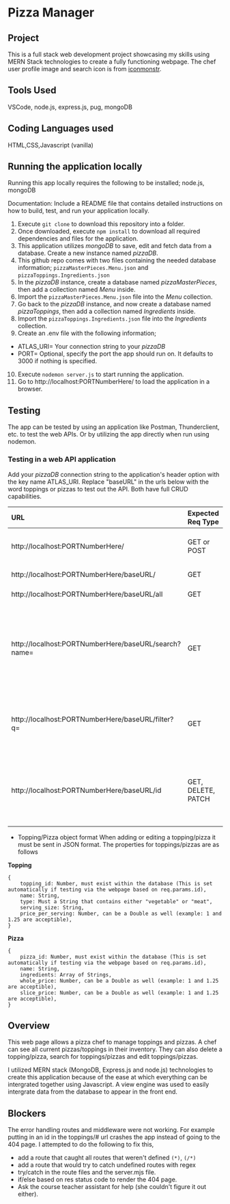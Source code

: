 # Pizza Manager
## Project
This is a full stack web development project showcasing my skills using MERN Stack technologies to create a fully functioning webpage.
The chef user profile image and search icon is from [iconmonstr](https://iconmonstr.com/).

## Tools Used
VSCode, node.js, express.js, pug, mongoDB

## Coding Languages used
HTML,CSS,Javascript (vanilla) 

## Running the application locally
Running this app locally requires the following to be installed; node.js, mongoDB

Documentation: Include a README file that contains detailed instructions on how to build, test, and run your application locally.
1. Execute `git clone` to download this repository into a folder.
2. Once downloaded, execute `npm install` to download all required dependencies and files for the application.
3. This application utilizes *mongoDB* to save, edit and fetch data from a database. Create a new instance named *pizzaDB*.
4. This github repo comes with two files containing the needed database information; `pizzaMasterPieces.Menu.json` and `pizzaToppings.Ingredients.json`
5. In the *pizzaDB* instance, create a database named *pizzaMasterPieces*, then add a collection named *Menu* inside. 
6. Import the `pizzaMasterPieces.Menu.json` file into the *Menu* collection.
7. Go back to the *pizzaDB* instance, and now create a database named *pizzaToppings*, then add a collection named *Ingredients* inside. 
8. Import the `pizzaToppings.Ingredients.json` file into the *Ingredients* collection.
9. Create an .env file with the following information; 
- ATLAS_URI= Your connection string to your *pizzaDB*
- PORT= Optional, specify the port the app should run on. It defaults to 3000 if nothing is specified.
10. Execute `nodemon server.js` to start running the application.
11. Go to http://localhost:PORTNumberHere/ to load the application in a browser.

## Testing
The app can be tested by using an application like Postman, Thunderclient, etc. to test the web APIs. Or by utilizing the app directly when run using nodemon.

### Testing in a web API application
Add your *pizzaDB* connection string to the application's header option with the key name ATLAS_URI.
Replace "baseURL" in the urls below with the word toppings or pizzas to test out the API. Both have full CRUD capabilities.

| URL      | Expected Req Type | Response    |
| :-------- | ----------- | :----------- |
| http://localhost:PORTNumberHere/ | GET or POST |  GET - Styled page loads, 200 OK Response with HTML file.\POST - User is sent to "Topping added" page on successful request. 200 OK Response
| http://localhost:PORTNumberHere/baseURL/ | GET |  Styled page loads, 200 OK Response with a HTML file.
| http://localhost:PORTNumberHere/baseURL/all | GET |  Page loads all toppings/pizzas in database, 200 OK Response with toppings/pizzas in a HTML file.
| http://localhost:PORTNumberHere/baseURL/search?name=  | GET |  Page loads toppings/pizzas that match the given search query. Query can be partial words (Like ext) and include spaces. For example, searching up "Ext" will bring up pizzas with the word "Extra" in them. *Search only works on topping/pizza names*\Example URL http://localhost:3000/toppings/search?name=onion will bring up the topping named onion. Sends a 200 OK Response with toppings/pizzas in a HTML file.
|http://localhost:PORTNumberHere/baseURL/filter?q=  | GET |  GET - Page loads all toppings/pizzas in the specified order. For pizzas, sorting by price is based on the *Slice Price*.\Example URL http://localhost:PORTNumberHere/baseURL/filter?q=alphabetical will bring up all toppings/pizzas in alphabetical order. Sends a 200 OK Response with toppings/pizzas in a HTML file.
|http://localhost:PORTNumberHere/baseURL/id  | GET, DELETE, PATCH |  GET - Page loads the topping/pizza with a certain ID. Sends a 200 OK Response with toppings/pizzas in HTML file.\DELETE - Deletes the topping/pizza from the database. Sends a 200 OK Response with a "Topping/Pizza Delete" HTML file.\PATCH - Edits a topping.  Sends a 200 OK Response with a "Topping/Pizza Added" HTML file.|

- Topping/Pizza object format
When adding or editing a topping/pizza it must be sent in JSON format. The properties for toppings/pizzas are as follows

**Topping**
```
{
    topping_id: Number, must exist within the database (This is set automatically if testing via the webpage based on req.params.id),
    name: String,
    type: Must a String that contains either "vegetable" or "meat",
    serving_size: String,
    price_per_serving: Number, can be a Double as well (example: 1 and 1.25 are acceptible),
}

```

**Pizza**
```
{
    pizza_id: Number, must exist within the database (This is set automatically if testing via the webpage based on req.params.id),
    name: String,
    ingredients: Array of Strings,
    whole_price: Number, can be a Double as well (example: 1 and 1.25 are acceptible),
    slice_price: Number, can be a Double as well (example: 1 and 1.25 are acceptible),
}

```

## Overview
This web page allows a pizza chef to manage toppings and pizzas. A chef can see all current pizzas/toppings in their inventory. They can also delete a topping/pizza, search for toppings/pizzas and edit toppings/pizzas. 

I utilized MERN stack (MongoDB, Express.js and node.js) technologies to create this application because of the ease at which everything can be intergrated together using Javascript. A view engine was used to easily intergrate data from the database to appear in the front end.

## Blockers
The error handling routes and middleware were not working. For example putting in an id in the toppings/# url crashes the app instead of going to the 404 page. I attempted to do the following to fix this,
- add a route that caught all routes that weren't defined `(*)`, `(/*)`
- add a route that would try to catch undefined routes with regex
- try/catch in the route files and the server.mjs file.
- if/else based on res status code to render the 404 page.
- Ask the course teacher assistant for help (she couldn't figure it out either).
